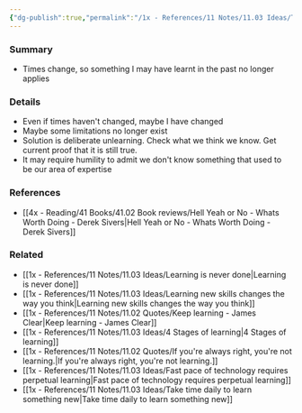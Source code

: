 ```yaml
---
{"dg-publish":true,"permalink":"/1x - References/11 Notes/11.03 Ideas/Things I learned in the past are now wrong/","title":"Things I learned in the past are now wrong","created":"2023-07-02T11:37:57.000+03:00","updated":"2024-02-14T20:18:21.929+03:00"}
---
```



### Summary
- Times change, so something I may have learnt in the past no longer applies

### Details
- Even if times haven't changed, maybe I have changed
- Maybe some limitations no longer exist
- Solution is deliberate unlearning. Check what we think we know. Get current proof that it is still true.
- It may require humility to admit we don't know something that used to be our area of expertise

### References
- [[4x - Reading/41 Books/41.02 Book reviews/Hell Yeah or No - Whats Worth Doing - Derek Sivers\|Hell Yeah or No - Whats Worth Doing - Derek Sivers]]

### Related
- [[1x - References/11 Notes/11.03 Ideas/Learning is never done\|Learning is never done]]
- [[1x - References/11 Notes/11.03 Ideas/Learning new skills changes the way you think\|Learning new skills changes the way you think]]
- [[1x - References/11 Notes/11.02 Quotes/Keep learning - James Clear\|Keep learning - James Clear]]
- [[1x - References/11 Notes/11.03 Ideas/4 Stages of learning\|4 Stages of learning]]
- [[1x - References/11 Notes/11.02 Quotes/If you're always right, you're not learning.\|If you're always right, you're not learning.]]
- [[1x - References/11 Notes/11.03 Ideas/Fast pace of technology requires perpetual learning\|Fast pace of technology requires perpetual learning]]
- [[1x - References/11 Notes/11.03 Ideas/Take time daily to learn something new\|Take time daily to learn something new]]
